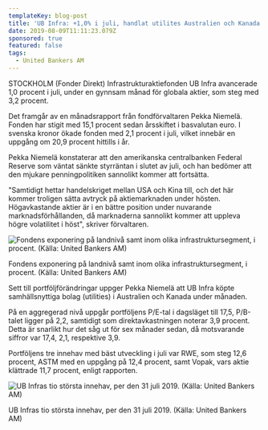 ```yaml
---
templateKey: blog-post
title: 'UB Infra: +1,0% i juli, handlat utilites Australien och Kanada'
date: 2019-08-09T11:11:23.079Z
sponsored: true
featured: false
tags:
  - United Bankers AM
---
```

STOCKHOLM (Fonder Direkt) Infrastrukturaktiefonden UB Infra avancerade 1,0 procent i juli, under en gynnsam månad för globala aktier, som steg med 3,2 procent.



Det framgår av en månadsrapport från fondförvaltaren Pekka Niemelä. Fonden har stigit med 15,1 procent sedan årsskiftet i basvalutan euro. I svenska kronor ökade fonden med 2,1 procent i juli, vilket innebär en uppgång om 20,9 procent hittills i år.



Pekka Niemelä konstaterar att den amerikanska centralbanken Federal Reserve som väntat sänkte styrräntan i slutet av juli, och han bedömer att den mjukare penningpolitiken sannolikt kommer att fortsätta.



"Samtidigt hettar handelskriget mellan USA och Kina till, och det här kommer troligen sätta avtryck på aktiemarknaden under hösten. Högavkastande aktier är i en bättre position under nuvarande marknadsförhållanden, då marknaderna sannolikt kommer att uppleva högre volatilitet i höst", skriver förvaltaren.

![Fondens exponering på landnivå samt inom olika infrastruktursegment, i procent. (Källa: United Bankers AM)](/img/ub9aug.png)

<span class="image-caption">Fondens exponering på landnivå samt inom olika infrastruktursegment, i procent. (Källa: United Bankers AM)</span>

Sett till portföljförändringar uppger Pekka Niemelä att UB Infra köpte samhällsnyttiga bolag (utilities) i Australien och Kanada under månaden.



På en aggregerad nivå uppgår portföljens P/E-tal i dagsläget till 17,5, P/B-talet ligger på 2,2, samtidigt som direktavkastningen noterar 3,9 procent. Detta är snarlikt hur det såg ut för sex månader sedan, då motsvarande siffror var 17,4, 2,1, respektive 3,9.



Portföljens tre innehav med bäst utveckling i juli var RWE, som steg 12,6 procent, ASTM med en uppgång på 12,4 procent, samt Vopak, vars aktie klättrade 11,7 procent, enligt rapporten.

![UB Infras tio största innehav, per den 31 juli 2019. (Källa: United Bankers AM)](/img/ub9aug2.png)

<span class="image-caption">UB Infras tio största innehav, per den 31 juli 2019. (Källa: United Bankers AM)</span>
